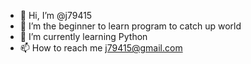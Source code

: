 - 👋 Hi, I’m @j79415
- 👀 I’m the beginner to learn program to catch up world
- 🌱 I’m currently learning Python
- 📫 How to reach me j79415@gmail.com

<!---
j79415/j79415 is a ✨ special ✨ repository because its `README.md` (this file) appears on your GitHub profile.
You can click the Preview link to take a look at your changes.
--->
